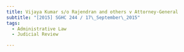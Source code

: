 ```yaml
---
title: Vijaya Kumar s/o Rajendran and others v Attorney-General 
subtitle: "[2015] SGHC 244 / 17\_September\_2015"
tags:
  - Administrative Law
  - Judicial Review

---
```


